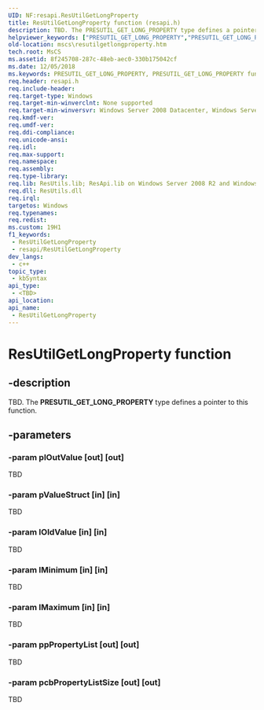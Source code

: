 ```yaml
---
UID: NF:resapi.ResUtilGetLongProperty
title: ResUtilGetLongProperty function (resapi.h)
description: TBD. The PRESUTIL_GET_LONG_PROPERTY type defines a pointer to this function.
helpviewer_keywords: ["PRESUTIL_GET_LONG_PROPERTY","PRESUTIL_GET_LONG_PROPERTY function [Failover Cluster]","ResUtilGetLongProperty","ResUtilGetLongProperty function [Failover Cluster]","mscs.resutilgetlongproperty","resapi/PRESUTIL_GET_LONG_PROPERTY","resapi/ResUtilGetLongProperty"]
old-location: mscs\resutilgetlongproperty.htm
tech.root: MsCS
ms.assetid: 8f245708-287c-48eb-aec0-330b175042cf
ms.date: 12/05/2018
ms.keywords: PRESUTIL_GET_LONG_PROPERTY, PRESUTIL_GET_LONG_PROPERTY function [Failover Cluster], ResUtilGetLongProperty, ResUtilGetLongProperty function [Failover Cluster], mscs.resutilgetlongproperty, resapi/PRESUTIL_GET_LONG_PROPERTY, resapi/ResUtilGetLongProperty
req.header: resapi.h
req.include-header: 
req.target-type: Windows
req.target-min-winverclnt: None supported
req.target-min-winversvr: Windows Server 2008 Datacenter, Windows Server 2008 Enterprise
req.kmdf-ver: 
req.umdf-ver: 
req.ddi-compliance: 
req.unicode-ansi: 
req.idl: 
req.max-support: 
req.namespace: 
req.assembly: 
req.type-library: 
req.lib: ResUtils.lib; ResApi.lib on Windows Server 2008 R2 and Windows Server 2008
req.dll: ResUtils.dll
req.irql: 
targetos: Windows
req.typenames: 
req.redist: 
ms.custom: 19H1
f1_keywords:
 - ResUtilGetLongProperty
 - resapi/ResUtilGetLongProperty
dev_langs:
 - c++
topic_type:
 - kbSyntax
api_type:
 - <TBD>
api_location:
api_name:
 - ResUtilGetLongProperty
---
```


# ResUtilGetLongProperty function


## -description

TBD. The <b>PRESUTIL_GET_LONG_PROPERTY</b> type defines a pointer to this function.

## -parameters

### -param plOutValue [out] [out]

TBD

### -param pValueStruct [in] [in]

TBD

### -param lOldValue [in] [in]

TBD

### -param lMinimum [in] [in]

TBD

### -param lMaximum [in] [in]

TBD

### -param ppPropertyList [out] [out]

TBD

### -param pcbPropertyListSize [out] [out]

TBD

